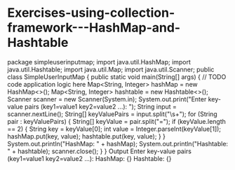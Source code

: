 # Exercises-using-collection-framework---HashMap-and-Hashtable
package simpleuserinputmap;
import java.util.HashMap;
import java.util.Hashtable;
import java.util.Map;
import java.util.Scanner;
public class SimpleUserInputMap {
    public static void main(String[] args) {
        // TODO code application logic here
         Map<String, Integer> hashMap = new HashMap<>();
        Map<String, Integer> hashtable = new Hashtable<>();
        Scanner scanner = new Scanner(System.in);
        System.out.print("Enter key-value pairs (key1=value1 key2=value2 ...): ");
        String input = scanner.nextLine();
        String[] keyValuePairs = input.split("\\s+");
        for (String pair : keyValuePairs) {
            String[] keyValue = pair.split("=");
            if (keyValue.length == 2) {
                String key = keyValue[0];
                int value = Integer.parseInt(keyValue[1]);
                hashMap.put(key, value);
                hashtable.put(key, value);
            }
        }
        System.out.println("HashMap: " + hashMap);
        System.out.println("Hashtable: " + hashtable);
        scanner.close();
    }
}
Output
Enter key-value pairs (key1=value1 key2=value2 ...): 
HashMap: {}
Hashtable: {}
